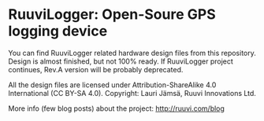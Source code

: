 # RuuviLogger: Open-Soure GPS logging device

You can find RuuviLogger related hardware design files from this repository. Design is almost finished, but not 100% ready. If RuuviLogger project continues, Rev.A version will be probably deprecated. 

All the design files are licensed under Attribution-ShareAlike 4.0 International (CC BY-SA 4.0). Copyright: Lauri Jämsä, Ruuvi Innovations Ltd.

More info (few blog posts) about the project: http://ruuvi.com/blog
